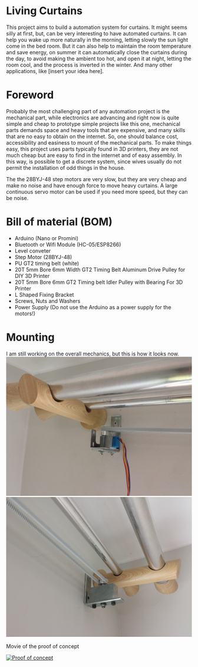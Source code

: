 # Living Curtains

This project aims to build a automation system for curtains. It might
seems silly at first, but, can be very interesting to have automated curtains.
It can help you wake up more naturally in the morning, letting slowly the sun
light come in the bed room. But it can also help to maintain the room
temperature and save energy, on summer it can automatically close the curtains
during the day, to avoid making the ambient too hot, and open it at night,
letting the room cool, and the process is inverted in the winter. And many other
applications, like [insert your idea here].

# Foreword

Probably the most challenging part of any automation project is the mechanical
part, while electronics are advancing and right now is quite simple and cheap to
prototype simple projects like this one, mechanical parts demands space and
heavy tools that are expensive, and many skills that are no easy to obtain on
the internet. So, one should balance cost, accessibility and easiness to mount
of the mechanical parts. To make things easy, this project uses parts typically
found in 3D printers, they are not much cheap but are easy to find in the
internet and of easy assembly.
In this way, is possible to get a discrete system, since wives usually do not
permit the installation of odd things in the house.

The the 28BYJ-48 step motors are very slow, but they are very cheap and make no
noise and have enough force to move heavy curtains. A large continuous servo
motor can be used if you need more speed, but they can be noise.

# Bill of material (BOM)

* Arduino (Nano or Promini)
* Bluetooth or Wifi Module (HC-05/ESP8266)
* Level conveter
* Step Motor (28BYJ-48)
* PU GT2 timing belt (white)
* 20T 5mm Bore 6mm Width GT2 Timing Belt Aluminum Drive Pulley for DIY 3D Printer 
* 20T 5mm Bore 6mm GT2 Timing belt Idler Pulley with Bearing For 3D Printer 
* L Shaped Fixing Bracket 
* Screws, Nuts and Washers
* Power Supply (Do not use the Arduino as a power supply for the motors!)

# Mounting

I am still working on the overall mechanics, but this is how it looks now.
![Motor and bracket](https://github.com/oangelo/Living-Curtains/blob/master/images/side2.jpg)
![Pulley with Bearing and bracket](https://github.com/oangelo/Living-Curtains/blob/master/images/side1.jpg)

Movie of the proof of concept 

[![Proof of concept](https://img.youtube.com/vi/6lGQgefd9yU/0.jpg)](https://www.youtube.com/watch?v=6lGQgefd9yU)
